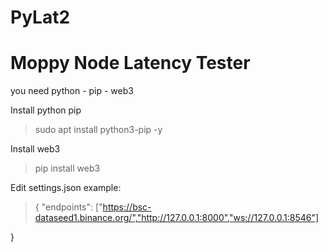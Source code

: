 # PyLat2

# Moppy Node Latency Tester
you need python - pip - web3

Install python pip
>sudo apt install python3-pip -y

Install web3
>pip install web3

Edit settings.json example:
>{
    "endpoints": ["https://bsc-dataseed1.binance.org/","http://127.0.0.1:8000","ws://127.0.0.1:8546"]

}




